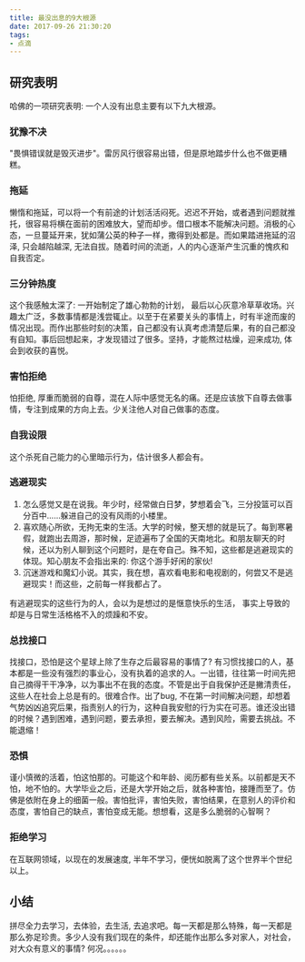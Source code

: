 ```yaml
---
title: 最没出息的9大根源
date: 2017-09-26 21:30:20
tags:
- 点滴 
---
```


## 研究表明

哈佛的一项研究表明: 一个人没有出息主要有以下九大根源。

### 犹豫不决

"畏惧错误就是毁灭进步"。雷厉风行很容易出错，但是原地踏步什么也不做更糟糕。
<!--more-->

### 拖延

懒惰和拖延，可以将一个有前途的计划活活闷死。迟迟不开始，或者遇到问题就推托，很容易将横在面前的困难放大，望而却步。借口根本不能解决问题。消极的心态，一旦蔓延开来，犹如蒲公英的种子一样，撒得到处都是。而如果踏进拖延的沼泽, 只会越陷越深, 无法自拔。随着时间的流逝，人的内心逐渐产生沉重的愧疚和自我否定。

### 三分钟热度

这个我感触太深了: 一开始制定了雄心勃勃的计划， 最后以心灰意冷草草收场。兴趣太广泛，多数事情都是浅尝辄止。以至于在紧要关头的事情上，时有半途而废的情况出现。而作出那些时刻的决策，自己都没有认真考虑清楚后果，有的自己都没有自知。事后回想起来，才发现错过了很多。坚持，才能熬过枯燥，迎来成功, 体会到收获的喜悦。

### 害怕拒绝

怕拒绝, 厚重而脆弱的自尊，混在人际中感觉无名的痛。还是应该放下自尊去做事情，专注到成果的方向上去。少关注他人对自己做事的态度。

### 自我设限

这个杀死自己能力的心里暗示行为，估计很多人都会有。

### 逃避现实

1. 怎么感觉又是在说我。年少时，经常做白日梦，梦想着会飞，三分投篮可以百分百中......躲进自己的没有风雨的小楼里。
2. 喜欢随心所欲，无拘无束的生活。大学的时候，整天想的就是玩了。每到寒暑假，就跑出去周游，那时候，足迹遍布了全国的天南地北。和朋友聊天的时候，还以为别人聊到这个问题时，是在夸自己。殊不知，这些都是逃避现实的体现。知心朋友不会指出来的: 你这个游手好闲的家伙!
3. 沉迷游戏和魔幻小说。其实，我在想，喜欢看电影和电视剧的，何尝又不是逃避现实！而这些，之前每一样我都占了。

有逃避现实的这些行为的人，会以为是想过的是惬意快乐的生活， 事实上导致的却是与日常生活格格不入的烦躁和不安。

### 总找接口

找接口，恐怕是这个星球上除了生存之后最容易的事情了? 有习惯找接口的人，基本都是一些没有强烈的事业心，没有执着的追求的人。一出错，往往第一时间先把自己摘得干干净净，以为事出不在我的态度。不管是出于自我保护还是撇清责任，这些人在社会上总是有的。很难合作。出了bug, 不在第一时间解决问题，却想着气势凶凶追究后果，指责别人的行为，这种自我安慰的行为实在可恶。谁还没出错的时候？遇到困难，遇到问题，要去承担，要去解决。遇到风险，需要去挑战。不能退缩！

### 恐惧

 谨小慎微的活着，怕这怕那的。可能这个和年龄、阅历都有些关系。以前都是天不怕，地不怕的。大学毕业之后，还是大学开始之后，就各种害怕，接踵而至了。仿佛是依附在身上的细菌一般。害怕批评，害怕失败，害怕结果，在意别人的评价和态度，害怕自己的缺点，害怕变成无能。想想看，这是多么脆弱的心智啊？
 
### 拒绝学习

在互联网领域，以现在的发展速度, 半年不学习，便恍如脱离了这个世界半个世纪以上。

## 小结

拼尽全力去学习，去体验，去生活, 去追求吧。每一天都是那么特殊，每一天都是那么弥足珍贵。多少人没有我们现在的条件，却还能作出那么多对家人，对社会，对大众有意义的事情? 何况。。。。。。

<!--more-->
